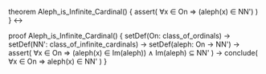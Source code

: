 theorem Aleph_is_Infinite_Cardinal() {
  assert(
    ∀x ∈ On ⇒ (aleph(x) ∈ NN')
  )
} ↔

proof Aleph_is_Infinite_Cardinal() {
  setDef(On: class_of_ordinals) →
  setDef(NN': class_of_infinite_cardinals) →
  setDef(aleph: On → NN') →
  assert(
    ∀x ∈ On ⇒ (aleph(x) ∈ Im(aleph)) ∧
    Im(aleph) ⊆ NN'
  ) →
  conclude(
    ∀x ∈ On ⇒ aleph(x) ∈ NN'
  )
}